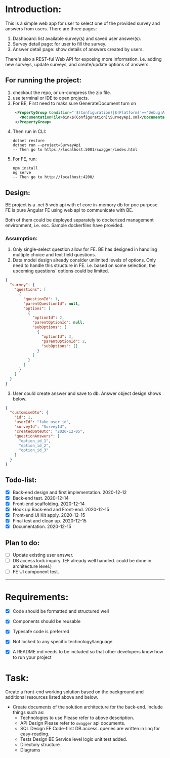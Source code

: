 # Introduction:

This is a simple web app for user to select one of the provided survey and answers from users. There are three
pages:

1. Dashboard: list available survey(s) and saved user answer(s).
2. Survey detail page: for user to fill the survey.
3. Answer detail page: show details of answers created by users.

There's also a REST-ful Web API for exposing more information. i.e. adding new surveys, update surveys, and
create/update options of answers.

## For running the project:

1. checkout the repo, or un-compress the zip file.
2. use terminal or IDE to open projects.
3. For BE, First need to maks sure GenerateDocument turn on
   ```XML
    <PropertyGroup Condition="'$(Configuration)|$(Platform)'=='Debug|AnyCPU'">
      <DocumentationFile>bin\$(Configuration)\SurveyApi.xml</DocumentationFile>
    </PropertyGroup>
   ```
4. Then run in CLI:
   ```
   dotnet restore
   dotnet run --project=SurveyApi 
   -- Then go to https://localhost:5001/swagger/index.html
   ```
5. For FE, run:
   ```
   npm install
   ng serve
   -- Then go to http://localhost:4200/
   ```

## Design:

BE project is a .net 5 web api with ef core in-memory db for poc purpose. FE is pure Angular FE using web api to
communicate with BE.

Both of them could be deployed separately to dockerized management environment, i.e. esc. Sample dockerfiles have
provided.

### Assumption:

1. Only single-select question allow for FE. BE has designed in handling multiple choice and text field questions.
2. Data model design already consider unlimited levels of options. Only need to handle this structure in FE. i.e. based on some selection, the upcoming questions' options could be limited. 

```json
{
  "survey": {
    "questions": [
      {
        "questionId": 1,
        "parentQuestionId": null,
        "options": [
          {
            "optionId": 2,
            "parentOptionId": null,
            "subOptions": [
              {
                "optionId": 3,
                "parentOptionId": 2,
                "subOptions": []
              }
            ]
          }
        ]
      }
    ]
  }
}
```

3. User could create answer and save to db. Answer object design shows below.

```json
{
  "customiseDto": {
    "id": 1,
    "userId": "fake_user_id",
    "surveyId": "SurveyId",
    "createdDateUtc": "2020-12-05",
    "questionAnswers": [
      "option_id_1",
      "option_id_2",
      "option_id_3"
    ]
  }
}
```

## Todo-list:

- [x] Back-end design and first implementation. 2020-12-12
- [x] Back-end test. 2020-12-14
- [x] Front-end scaffolding. 2020-12-14
- [x] Hook up Back-end and Front-end. 2020-12-15
- [x] Front-end UI Kit apply. 2020-12-15
- [x] Final test and clean up. 2020-12-15
- [x] Documentation. 2020-12-15

## Plan to do:

- [ ] Update existing user answer.
- [ ] DB access lock inquiry. (EF already well handled. could be done in architecture level.)
- [ ] FE UI component test.
----------------------------------------------------------------------------------------------

# Requirements:
- [x] Code should be formatted and structured well
- [x] Components should be reusable
- [x] Typesafe code is preferred
- [x] Not locked to any specific technology/language
- [x] A README.md needs to be included so that other developers know how to run your project


# Task:

Create a front-end ​working solution​ based on the background and additional resources listed above and below.
* Create ​documents ​of the solution architecture for the back-end. Include things such as:
  * Technologies to use
  Please refer to above description.
  * API Design
  Please refer to `swagger` api documents.
  * SQL Design
  EF Code-first DB access. queries are written in linq for easy-reading.
  * Tests Design
  BE Service level logic unit test added.
  * Directory structure
  * Diagrams